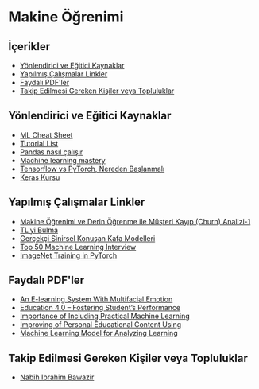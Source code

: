 # Makine Öğrenimi <!-- omit in toc -->

<!-- TODO: Başka bir repoya taşınacak (YTensorflow) -->

## İçerikler <!-- omit in toc -->

- [Yönlendirici ve Eğitici Kaynaklar](#y%C3%B6nlendirici-ve-e%C4%9Fitici-kaynaklar)
- [Yapılmış Çalışmalar Linkler](#yap%C4%B1lm%C4%B1%C5%9F-%C3%A7al%C4%B1%C5%9Fmalar-linkler)
- [Faydalı PDF'ler](#faydal%C4%B1-pdfler)
- [Takip Edilmesi Gereken Kişiler veya Topluluklar](#takip-edilmesi-gereken-ki%C5%9Filer-veya-topluluklar)

## Yönlendirici ve Eğitici Kaynaklar
  
- [ML Cheat Sheet]
- [Tutorial List]
- [Pandas nasıl çalışır](https://www.linkedin.com/feed/update/urn:li:activity:6541970455501336576)
- [Machine learning mastery]
- [Tensorflow vs PyTorch, Nereden Başlanmalı][Tensorflow vs PyTorch]
- [Keras Kursu][Keras ~ Datacamp]

## Yapılmış Çalışmalar Linkler

- [Makine Öğrenimi ve Derin Öğrenme ile Müşteri Kayıp (Churn) Analizi-1]
- [TL'yi Bulma]
- [Gerçekçi Sinirsel Konuşan Kafa Modelleri]
- [Top 50 Machine Learning Interview]
- [ImageNet Training in PyTorch]

## Faydalı PDF'ler

- [An E-learning System With Multifacial Emotion]
- [Education 4.0 – Fostering Student’s Performance]
- [Importance of Including Practical Machine Learning]
- [Improving of Personal Educational Content Using]
- [Machine Learning Model for Analyzing Learning]

## Takip Edilmesi Gereken Kişiler veya Topluluklar

- [Nabih Ibrahim Bawazir](https://www.linkedin.com/in/nabihbawazir/detail/recent-activity/shares/)

<!-- Yönlendirici ve Eğiti Kaynaklar -->
[ML Cheat Sheet]: ../res%2Fmicrosoft-machine-learning-algorithm-cheat-sheet-v7.pdf
[Tutorial List]: https://www.linkedin.com/feed/update/urn:li:activity:6540145442783629313
[Machine learning mastery]: https://machinelearningmastery.com/start-here/
[Tensorflow vs PyTorch]: https://towardsdatascience.com/which-deep-learning-framework-is-growing-fastest-3f77f14aa318
[Keras ~ Datacamp]: https://www.datacamp.com/courses/deep-learning-in-python

<!-- Yapılmış Çalışmalar -->
[Makine Öğrenimi ve Derin Öğrenme ile Müşteri Kayıp (Churn) Analizi-1]: https://medium.com/deep-learning-turkiye/makine-%C3%B6%C4%9Frenimi-ve-derin-%C3%B6%C4%9Frenme-ile-m%C3%BC%C5%9Fteri-kay%C4%B1p-churn-analizi-1-63a4513b8a6f
[TL'yi Bulma]: https://www.linkedin.com/pulse/g%C3%B6r%C3%BCnt%C3%BC-tan%C4%B1yan-mobil-uygulama-nas%C4%B1l-geli%C5%9Ftirilir-%C3%B6zg%C3%BCr-%C5%9Fahin/
[Gerçekçi Sinirsel Konuşan Kafa Modelleri]: https://www.youtube.com/watch?v=p1b5aiTrGzY&feature=youtu.be
[Top 50 Machine Learning Interview]: https://www.linkedin.com/feed/update/urn:li:activity:6540239772655419392
[ImageNet Training in PyTorch]: https://github.com/diux-dev/cluster/tree/master/pytorch#data-preparation

<!-- PDF'ler -->
[An E-learning System With Multifacial Emotion]: ..%2Fpdfs%2FAn%20E-learning%20System%20With%20Multifacial%20Emotion.pdf
[Education 4.0 – Fostering Student’s Performance]: ..%2Fpdfs%2FEducation%204.0%20%E2%80%93%20Fostering%20Student%E2%80%99s%20Performance.pdf
[Importance of Including Practical Machine Learning]: ..%2Fpdfs%2FImportance%20of%20Including%20Practical%20Machine%20Learning.pdf
[Improving of Personal Educational Content Using]: ..%2Fpdfs%2FImproving%20of%20Personal%20Educational%20Content%20Using.pdf
[Machine Learning Model for Analyzing Learning]: ..%2Fpdfs%2FMachine%20Learning%20Model%20for%20Analyzing%20Learning.pdf
